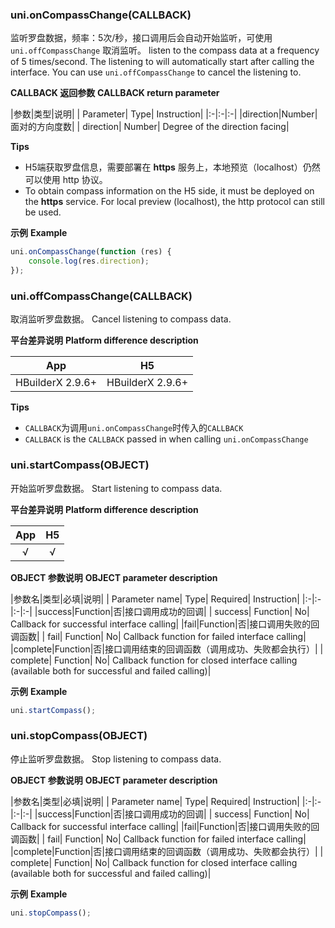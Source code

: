 ### uni.onCompassChange(CALLBACK)
监听罗盘数据，频率：5次/秒，接口调用后会自动开始监听，可使用 ``uni.offCompassChange`` 取消监听。
listen to the compass data at a frequency of 5 times/second. The listening to will automatically start after calling the interface. You can use `uni.offCompassChange` to cancel the listening to.

**CALLBACK 返回参数**
**CALLBACK return parameter**

|参数|类型|说明|
| Parameter| Type| Instruction|
|:-|:-|:-|
|direction|Number|面对的方向度数|
| direction| Number| Degree of the direction facing|

**Tips**
- H5端获取罗盘信息，需要部署在 **https** 服务上，本地预览（localhost）仍然可以使用 http 协议。
- To obtain compass information on the H5 side, it must be deployed on the **https** service. For local preview (localhost), the http protocol can still be used.

**示例**
**Example**

```javascript
uni.onCompassChange(function (res) {
	console.log(res.direction);
});
```

### uni.offCompassChange(CALLBACK)
取消监听罗盘数据。
Cancel listening to compass data.

**平台差异说明**
**Platform difference description**

|App|H5|
|:-:|:-:|
|HBuilderX 2.9.6+|HBuilderX 2.9.6+|

**Tips**
- `CALLBACK`为调用`uni.onCompassChange`时传入的`CALLBACK`
- `CALLBACK` is the `CALLBACK` passed in when calling `uni.onCompassChange`

### uni.startCompass(OBJECT)
开始监听罗盘数据。
Start listening to compass data.

**平台差异说明**
**Platform difference description**

|App|H5|
|:-:|:-:|
|√|√|

**OBJECT 参数说明**
**OBJECT parameter description**

|参数名|类型|必填|说明|
| Parameter name| Type| Required| Instruction|
|:-|:-|:-|:-|
|success|Function|否|接口调用成功的回调|
| success| Function| No| Callback for successful interface calling|
|fail|Function|否|接口调用失败的回调函数|
| fail| Function| No| Callback function for failed interface calling|
|complete|Function|否|接口调用结束的回调函数（调用成功、失败都会执行）|
| complete| Function| No| Callback function for closed interface calling (available both for successful and failed calling)|

**示例**
**Example**

```javascript
uni.startCompass();
```

### uni.stopCompass(OBJECT)
停止监听罗盘数据。
Stop listening to compass data.

**OBJECT 参数说明**
**OBJECT parameter description**

|参数名|类型|必填|说明|
| Parameter name| Type| Required| Instruction|
|:-|:-|:-|:-|
|success|Function|否|接口调用成功的回调|
| success| Function| No| Callback for successful interface calling|
|fail|Function|否|接口调用失败的回调函数|
| fail| Function| No| Callback function for failed interface calling|
|complete|Function|否|接口调用结束的回调函数（调用成功、失败都会执行）|
| complete| Function| No| Callback function for closed interface calling (available both for successful and failed calling)|

**示例**
**Example**

```javascript
uni.stopCompass();
```
